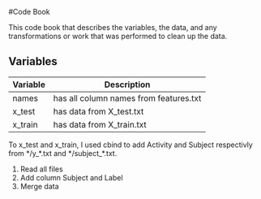 #Code Book

This code book that describes the variables, the data, and any transformations or work that was performed to clean up the data.

## Variables

| Variable      | Description   |
| ------------- |---------------|
| names | has all column names from features.txt |
| x_test | has data from X_test.txt |
| x_train | has data from X_train.txt |

To x_test and x_train, I used cbind to add Activity and Subject respectivly from \*/y_\*.txt and \*/subject_\*.txt.


1) Read all files
2) Add column Subject and Label
3) Merge data